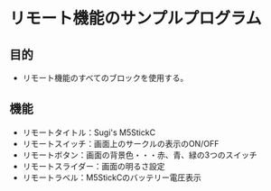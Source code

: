 # リモート機能のサンプルプログラム
## 目的
- リモート機能のすべてのブロックを使用する。
## 機能
- リモートタイトル：Sugi's M5StickC
- リモートスイッチ：画面上のサークルの表示のON/OFF
- リモートボタン：画面の背景色・・・赤、青、緑の3つのスイッチ
- リモートスライダー：画面の明るさ設定
- リモートラベル：M5StickCのバッテリー電圧表示
